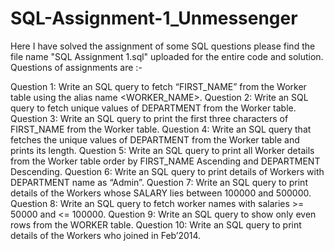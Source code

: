 # SQL-Assignment-1_Unmessenger
Here I have solved the assignment of some SQL questions please find the file name "SQL Assignment 1.sql" uploaded for the entire code and solution.
Questions of assignments are :-

Question 1:
Write an SQL query to fetch “FIRST_NAME” from the Worker table using the alias name
<WORKER_NAME>.
Question 2:
Write an SQL query to fetch unique values of DEPARTMENT from the Worker table.
Question 3:
Write an SQL query to print the first three characters of FIRST_NAME from the Worker table.
Question 4:
Write an SQL query that fetches the unique values of DEPARTMENT from the Worker table and
prints its length.
Question 5:
Write an SQL query to print all Worker details from the Worker table order by FIRST_NAME
Ascending and DEPARTMENT Descending.
Question 6:
Write an SQL query to print details of Workers with DEPARTMENT name as “Admin”.
Question 7:
Write an SQL query to print details of the Workers whose SALARY lies between 100000 and
500000.
Question 8:
Write an SQL query to fetch worker names with salaries >= 50000 and <= 100000.
Question 9:
Write an SQL query to show only even rows from the WORKER table.
Question 10:
Write an SQL query to print details of the Workers who joined in Feb’2014.
